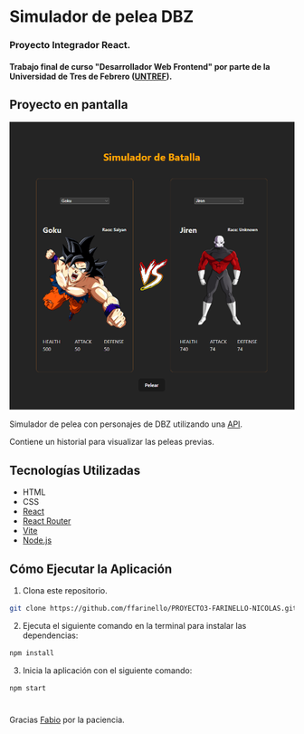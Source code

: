 # Simulador de pelea DBZ

### Proyecto Integrador React. 

#### Trabajo final de curso "Desarrollador Web Frontend" por parte de la Universidad de Tres de Febrero ([UNTREF](https://untref.edu.ar/)).



## Proyecto en pantalla
![imagenProyectoSimulador](image-1.png)

Simulador de pelea con personajes de DBZ utilizando una  [API](https://back-dragon-ballzs-mwfw-dev.fl0.io/api).

Contiene un historial para visualizar las peleas previas.

## Tecnologías Utilizadas

- HTML
- CSS
- [React](https://reactjs.org/)
- [React Router](https://reactrouter.com/)
- [Vite](https://vitejs.dev/)
- [Node.js](https://nodejs.org/en)

## Cómo Ejecutar la Aplicación
1. Clona este repositorio.
```bash
git clone https://github.com/ffarinello/PROYECTO3-FARINELLO-NICOLAS.git
```
2. Ejecuta el siguiente comando en la terminal para instalar las dependencias:
```bash
npm install
```
3. Inicia la aplicación con el siguiente comando:

```bash
npm start
```
#

Gracias [Fabio](https://github.com/FabioDrizZt) por la paciencia.
